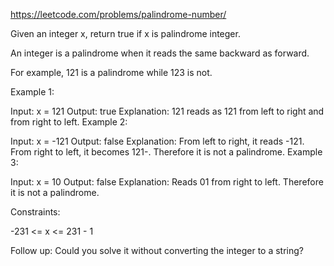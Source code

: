 https://leetcode.com/problems/palindrome-number/

Given an integer x, return true if x is palindrome integer.

An integer is a palindrome when it reads the same backward as forward.

For example, 121 is a palindrome while 123 is not.
 
 
 Example 1:
 
 Input: x = 121
 Output: true
 Explanation: 121 reads as 121 from left to right and from right to left.
 Example 2:
 
 Input: x = -121
 Output: false
 Explanation: From left to right, it reads -121. From right to left, it becomes 121-. Therefore it is not a palindrome.
 Example 3:
 
 Input: x = 10
 Output: false
 Explanation: Reads 01 from right to left. Therefore it is not a palindrome.
  
  
  Constraints:
  
  -231 <= x <= 231 - 1
   
   
   Follow up: Could you solve it without converting the integer to a string?
